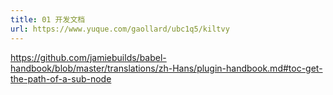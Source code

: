 ```yaml
---
title: 01 开发文档
url: https://www.yuque.com/gaollard/ubc1q5/kiltvy
---
```


<https://github.com/jamiebuilds/babel-handbook/blob/master/translations/zh-Hans/plugin-handbook.md#toc-get-the-path-of-a-sub-node>
